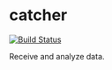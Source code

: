 # catcher

[![Build Status](https://api.travis-ci.org/gosharplite/catcher.png)](https://travis-ci.org/gosharplite/catcher)

Receive and analyze data.
